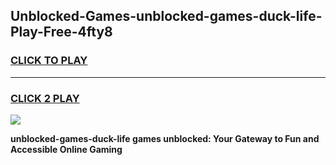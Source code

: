 
## Unblocked-Games-unblocked-games-duck-life-Play-Free-4fty8
<h3>
<a href="https://premium76.site?title=unblocked-games-duck-life&ref=10A">CLICK TO PLAY</a></h3>
<hr>

<h3>
<a href="https://premium76.site?title=unblocked-games-duck-life&ref=10A">CLICK 2 PLAY</a>
  
</h3>

<a href="https://premium76.site?title=unblocked-games-duck-life&ref=10A"><img src="https://clearcache.store/games.png"></a>


**unblocked-games-duck-life games unblocked: Your Gateway to Fun and Accessible Online Gaming**
